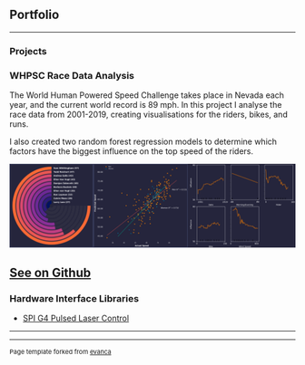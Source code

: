 ## Portfolio

---

### Projects
### WHPSC Race Data Analysis

The World Human Powered Speed Challenge takes place in Nevada each year, and the current world record is 89 mph. In this project I analyse the race data from 2001-2019, creating visualisations for the riders, bikes, and runs. 

I also created two random forest regression models to determine which factors have the biggest influence on the top speed of the riders.

<img src="/images/portfolio_image.png?raw=true"/>

[See on Github](https://github.com/machin0r/WHPSC_Race_Data)
---

### Hardware Interface Libraries
- [SPI G4 Pulsed Laser Control](https://github.com/machin0r/SPI_G4_Pulsed_Laser_Control)
---

---
<p style="font-size:11px">Page template forked from <a href="https://github.com/evanca/quick-portfolio">evanca</a></p>
<!-- Remove above link if you don't want to attibute -->
